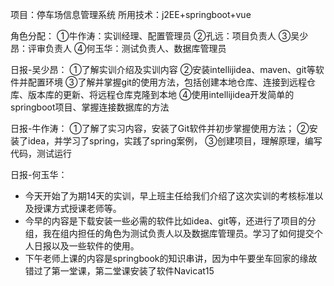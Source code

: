 项目：停车场信息管理系统
所用技术：j2EE+springboot+vue

角色分配：
①牛作涛：实训经理、配置管理员
②孔远：项目负责人
③吴少昂：评审负责人
④何玉华：测试负责人、数据库管理员

日报-吴少昂：
        ①了解实训介绍及实训内容
        ②安装intellijidea、maven、git等软件并配置环境
        ③了解并掌握git的使用方法，包括创建本地仓库、连接到远程仓库、版本库的更新、将远程仓库克隆到本地
        ④使用intellijidea开发简单的springboot项目、掌握连接数据库的方法

日报-牛作涛：
        ①了解了实习内容，安装了Git软件并初步掌握使用方法；
        ②安装了idea，并学习了spring，实践了spring案例，
        ③创建项目，理解原理，编写代码，测试运行

日报-何玉华：

- 今天开始了为期14天的实训，早上班主任给我们介绍了这次实训的考核标准以及授课方式授课老师等。
- 今早的内容是下载安装一些必需的软件比如idea、git等，还进行了项目的分组，我在组内担任的角色为测试负责人以及数据库管理员。学习了如何提交个人日报以及一些软件的使用。
- 下午老师上课的内容是springbook的知识串讲，因为中午要坐车回家的缘故错过了第一堂课，第二堂课安装了软件Navicat15



